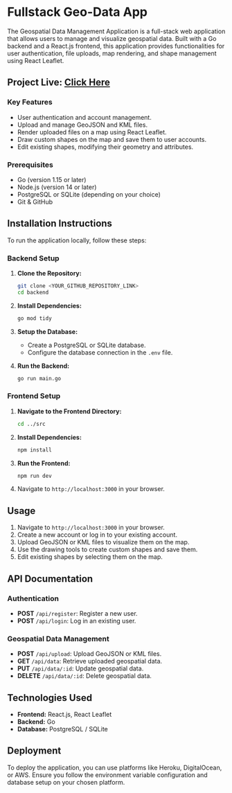 

# Fullstack Geo-Data App

The Geospatial Data Management Application is a full-stack web application that allows users to manage and visualize geospatial data. Built with a Go backend and a React.js frontend, this application provides functionalities for user authentication, file uploads, map rendering, and shape management using React Leaflet.

 ## Project Live: [Click Here](bit.ly/4dSr9ho)

### Key Features
- User authentication and account management.
- Upload and manage GeoJSON and KML files.
- Render uploaded files on a map using React Leaflet.
- Draw custom shapes on the map and save them to user accounts.
- Edit existing shapes, modifying their geometry and attributes.

### Prerequisites

- Go (version 1.15 or later)
- Node.js (version 14 or later)
- PostgreSQL or SQLite (depending on your choice)
- Git & GitHub

## Installation Instructions

To run the application locally, follow these steps:

### Backend Setup

1. **Clone the Repository:**
   ```bash
   git clone <YOUR_GITHUB_REPOSITORY_LINK>
   cd backend
   ```

2. **Install Dependencies:**
   ```bash
   go mod tidy
   ```

3. **Setup the Database:**
   - Create a PostgreSQL or SQLite database.
   - Configure the database connection in the `.env` file.

4. **Run the Backend:**
   ```bash
   go run main.go
   ```

### Frontend Setup

1. **Navigate to the Frontend Directory:**
   ```bash
   cd ../src
   ```

2. **Install Dependencies:**
   ```bash
   npm install
   ```

3. **Run the Frontend:**
   ```bash
   npm run dev
   ```

4. Navigate to `http://localhost:3000` in your browser.

## Usage

1. Navigate to `http://localhost:3000` in your browser.
2. Create a new account or log in to your existing account.
3. Upload GeoJSON or KML files to visualize them on the map.
4. Use the drawing tools to create custom shapes and save them.
5. Edit existing shapes by selecting them on the map.

## API Documentation

### Authentication

- **POST** `/api/register`: Register a new user.
- **POST** `/api/login`: Log in an existing user.
  
### Geospatial Data Management

- **POST** `/api/upload`: Upload GeoJSON or KML files.
- **GET** `/api/data`: Retrieve uploaded geospatial data.
- **PUT** `/api/data/:id`: Update geospatial data.
- **DELETE** `/api/data/:id`: Delete geospatial data.


## Technologies Used

- **Frontend:** React.js, React Leaflet
- **Backend:** Go
- **Database:** PostgreSQL / SQLite

## Deployment

To deploy the application, you can use platforms like Heroku, DigitalOcean, or AWS. Ensure you follow the environment variable configuration and database setup on your chosen platform.
